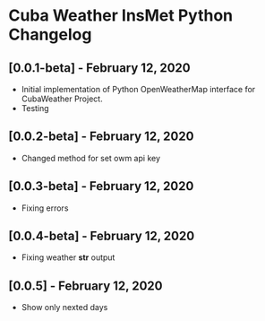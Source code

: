 # Cuba Weather InsMet Python Changelog

## [0.0.1-beta] - February 12, 2020

* Initial implementation of Python OpenWeatherMap interface for CubaWeather Project.
* Testing

## [0.0.2-beta] - February 12, 2020

* Changed method for set owm api key

## [0.0.3-beta] - February 12, 2020

* Fixing errors

## [0.0.4-beta] - February 12, 2020

* Fixing weather __str__ output

## [0.0.5] - February 12, 2020

* Show only nexted days